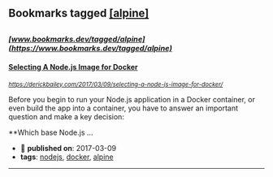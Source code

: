 ## Bookmarks tagged [[alpine]](https://www.bookmarks.dev/search?q=[alpine])

_<sup><sup>[www.bookmarks.dev/tagged/alpine](https://www.bookmarks.dev/tagged/alpine)</sup></sup>_
---
#### [Selecting A Node.js Image for Docker](https://derickbailey.com/2017/03/09/selecting-a-node-js-image-for-docker/)
_<sup>https://derickbailey.com/2017/03/09/selecting-a-node-js-image-for-docker/</sup>_

Before you begin to run your Node.js application in a Docker container, or even build the app into a container, you have to answer an important question and make a key decision:

**Which base Node.js ...
* :calendar: **published on**: 2017-03-09
* **tags**: [nodejs](../tagged/nodejs.md), [docker](../tagged/docker.md), [alpine](../tagged/alpine.md)
---
